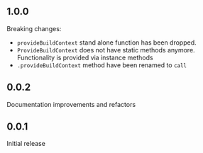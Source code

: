 ## 1.0.0

Breaking changes:

* `provideBuildContext` stand alone function has been dropped.
* `ProvideBuildContext` does not have static methods anymore. Functionality is provided via instance methods
* `.provideBuildContext` method have been renamed to `call`

## 0.0.2

Documentation improvements and refactors

## 0.0.1

Initial release
